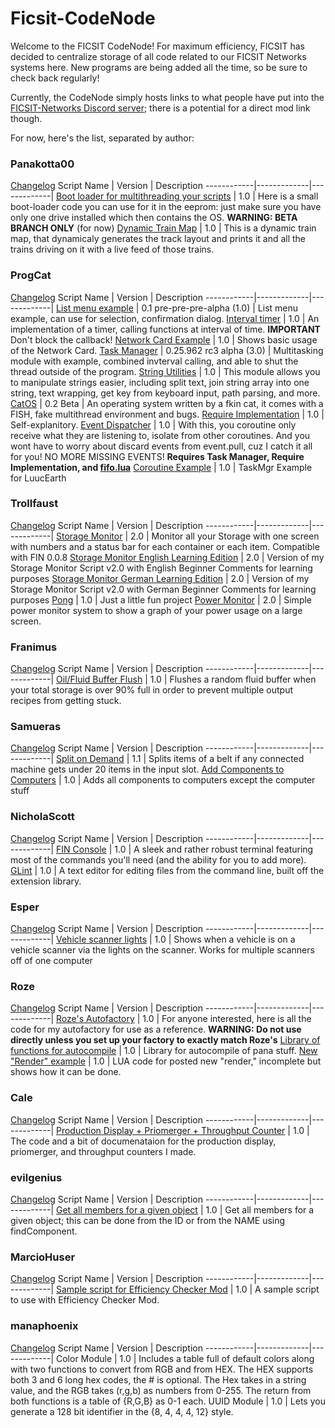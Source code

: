 # Ficsit-CodeNode
Welcome to the FICSIT CodeNode!  For maximum efficiency, FICSIT has decided to centralize storage of all code related to our FICSIT Networks systems here.  New programs are being added all the time, so be sure to check back regularly!

Currently, the CodeNode simply hosts links to what people have put into the [FICSIT-Networks Discord server](https://discord.gg/3VfZ6Da); there is a potential for a direct mod link though.

For now, here's the list, separated by author:

### Panakotta00
[Changelog](https://github.com/Carnaxus/Ficsit-CodeNode/blob/master/panakotta_changelog.md)
Script Name | Version | Description
------------|-------------|-------------|
[Boot loader for multithreading your scripts](https://pastebin.com/gMcYkDhR) | 1.0 | Here is a small boot-loader code you can use for it in the eeprom: just make sure you have only one drive installed which then contains the OS.  **WARNING: BETA BRANCH ONLY** (for now)
[Dynamic Train Map](https://pastebin.com/x8ByfD5T) | 1.0 | This is a dynamic train map, that dynamicaly generates the track layout and prints it and all the trains driving on it with a live feed of those trains.

### ProgCat
[Changelog](https://github.com/Carnaxus/Ficsit-CodeNode/blob/master/progcat_changelog.md)
Script Name | Version | Description
------------|-------------|-------------|
[List menu example](https://gitlab.com/-/snippets/2003105) | 0.1 pre-pre-pre-alpha (1.0) | List menu example, can use for selection, confirmation dialog.
[Interval timer](https://gitlab.com/-/snippets/2004629) | 1.0 | An implementation of a timer, calling functions at interval of time.  **IMPORTANT** Don't block the callback!
[Network Card Example](https://gitlab.com/-/snippets/2005597) | 1.0 | Shows basic usage of the Network Card.
[Task Manager](https://gitlab.com/-/snippets/2005931) | 0.25.962 rc3 alpha (3.0) | Multitasking module with example, combined invterval calling, and able to shut the thread outside of the program.
[String Utilities](https://gitlab.com/-/snippets/2007247) | 1.0 | This module allows you to manipulate strings easier, including split text, join string array into one string, text wrapping, get key from keyboard input, path parsing, and more.
[CatOS](https://gitlab.com/progcat/catos) | 0.2 Beta | An operating system written by a fkin cat, it comes with a FISH, fake multithread environment and bugs.
[Require Implementation](https://gitlab.com/-/snippets/2018484) | 1.0 | Self-explanitory.
[Event Dispatcher](https://gitlab.com/-/snippets/2018485) | 1.0 | With this, you coroutine only receive what they are listening to, isolate from other coroutines.  And you wont have to worry about discard events from event.pull, cuz I catch it all for you!  NO MORE MISSING EVENTS!  **Requires Task Manager, Require Implementation, and [fifo.lua](https://github.com/daurnimator/fifo.lua/blob/master/fifo.lua)**
[Coroutine Example](https://gitlab.com/-/snippets/2019017) | 1.0 | TaskMgr Example for LuucEarth

### Trollfaust
[Changelog](https://github.com/Carnaxus/Ficsit-CodeNode/blob/master/trollfaust_changelog.md)
Script Name | Version | Description
------------|-------------|-------------|
[Storage Monitor](https://pastebin.com/W5e254WW) | 2.0 | Monitor all your Storage with one screen with numbers and a status bar for each container or each item.  Compatible with FIN 0.0.8
[Storage Monitor English Learning Edition](https://pastebin.com/KFnSnJ9q) | 2.0 | Version of my Storage Monitor Script v2.0 with English Beginner Comments for learning purposes
[Storage Monitor German Learning Edition](https://pastebin.com/UNAtzadE) | 2.0 | Version of my Storage Monitor Script v2.0 with German Beginner Comments for learning purposes
[Pong](https://pastebin.com/KyB1tKmT) | 1.0 | Just a little fun project
[Power Monitor](https://pastebin.com/DDy1sRUq) | 2.0 | Simple power monitor system to show a graph of your power usage on a large screen.

### Franimus
[Changelog](https://github.com/Carnaxus/Ficsit-CodeNode/blob/master/franimus_changelog.md)
Script Name | Version | Description
------------|-------------|-------------|
[Oil/Fluid Buffer Flush](https://github.com/Carnaxus/Ficsit-CodeNode/blob/master/buffernooverflow.txt) | 1.0 | Flushes a random fluid buffer when your total storage is over 90% full in order to prevent multiple output recipes from getting stuck.

### Samueras
[Changelog](https://github.com/Carnaxus/Ficsit-CodeNode/blob/master/samueras_changelog.md)
Script Name | Version | Description
------------|-------------|-------------|
[Split on Demand](https://pastebin.com/UsTwi3Q5) | 1.1 | Splits items of a belt if any connected machine gets under 20 items in the input slot.
[Add Components to Computers](https://github.com/Carnaxus/Ficsit-CodeNode/blob/master/component_add.txt) | 1.0 | Adds all components to computers except the computer stuff

### NicholaScott
[Changelog](https://github.com/Carnaxus/Ficsit-CodeNode/blob/master/nicholascott_changelog.md)
Script Name | Version | Description
------------|-------------|-------------|
[FIN Console](https://pastebin.com/0LUgUxqD) | 1.0 | A sleek and rather robust terminal featuring most of the commands you'll need (and the ability for you to add more).
[GLint](https://pastebin.com/sVSS1GtQ) | 1.0 | A text editor for editing files from the command line, built off the extension library.

### Esper
[Changelog](https://github.com/Carnaxus/Ficsit-CodeNode/blob/master/esper_changelog.md)
Script Name | Version | Description
------------|-------------|-------------|
[Vehicle scanner lights](https://github.com/Carnaxus/Ficsit-CodeNode/blob/master/Vehicle_Scanner_Lights.txt) | 1.0 | Shows when a vehicle is on a vehicle scanner via the lights on the scanner.  Works for multiple scanners off of one computer

### Roze
[Changelog](https://github.com/Carnaxus/Ficsit-CodeNode/blob/master/roze_changelog.md)
Script Name | Version | Description
------------|-------------|-------------|
[Roze's Autofactory](https://github.com/RozeDoyanawa/FicsitAutoFactory) | 1.0 | For anyone interested, here is all the code for my autofactory for use as a reference.  **WARNING: Do not use directly unless you set up your factory to exactly match Roze's**
[Library of functions for autocompile](https://github.com/Carnaxus/Ficsit-CodeNode/blob/master/autocompile_lib.txt) | 1.0 | Library for autocompile of pana stuff.
[New "Render" example](https://gist.github.com/RozeDoyanawa/38f3727243d6b3e1cd8dae7cefba71bb) | 1.0 | LUA code for posted new "render," incomplete but shows how it can be done.

### Cale
[Changelog](https://github.com/Carnaxus/Ficsit-CodeNode/blob/master/cale_changelog.md)
Script Name | Version | Description
------------|-------------|-------------|
[Production Display + Priomerger + Throughput Counter](https://github.com/Carnaxus/Ficsit-CodeNode/blob/master/prod-display-priomerger-counters.zip) | 1.0 | The code and a bit of documenataion for the production display, priomerger, and throughput counters I made.

### evilgenius
[Changelog](https://github.com/Carnaxus/Ficsit-CodeNode/blob/master/evilgenius_changelog.md)
Script Name | Version | Description
------------|-------------|-------------|
[Get all members for a given object](https://github.com/Carnaxus/Ficsit-CodeNode/blob/master/get_members_component_object.txt) | 1.0 | Get all members for a given object; this can be done from the ID or from the NAME using findComponent.

### MarcioHuser
[Changelog](https://github.com/Carnaxus/Ficsit-CodeNode/blob/master/marciohuser_changelog.md)
Script Name | Version | Description
------------|-------------|-------------|
[Sample script for Efficiency Checker Mod](https://drive.google.com/file/d/1imu2WB6WT01VPZKMsonB6u1BSUH22KrA/view?usp=sharing) | 1.0 | A sample script to use with Efficiency Checker Mod.

### manaphoenix
[Changelog](https://github.com/Carnaxus/Ficsit-CodeNode/blob/master/manaphoenix_changelog.md)
Script Name | Version | Description
------------|-------------|-------------|
Color Module | 1.0 | Includes a table full of default colors along with two functions to convert from RGB and from HEX. The HEX supports both 3 and 6 long hex codes, the # is optional. The Hex takes in a string value, and the RGB takes (r,g,b) as numbers from 0-255. The return from both functions is a table of {R,G,B} as 0-1 each.
UUID Module | 1.0 | Lets you generate a 128 bit identifier in the {8, 4, 4, 4, 12} style.
